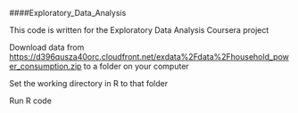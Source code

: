 ####Exploratory_Data_Analysis

This code is written for the Exploratory Data Analysis Coursera project

Download data from https://d396qusza40orc.cloudfront.net/exdata%2Fdata%2Fhousehold_power_consumption.zip to a folder on your computer

Set the working directory in R to that folder
    
Run R code
